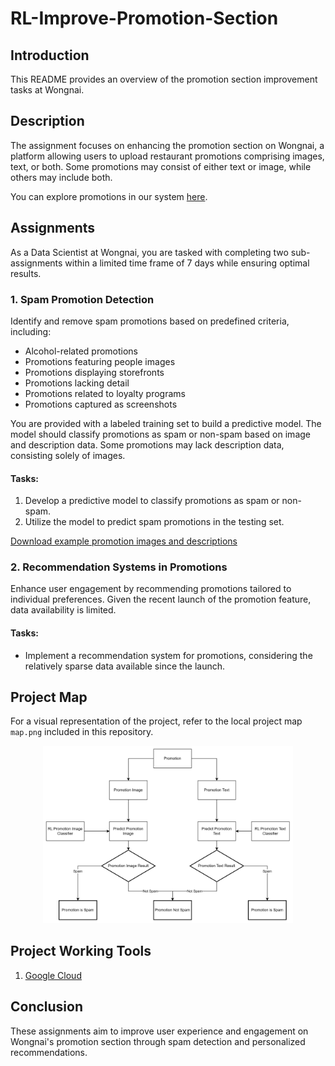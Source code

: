 # RL-Improve-Promotion-Section

## Introduction
This README provides an overview of the promotion section improvement tasks at Wongnai.

## Description
The assignment focuses on enhancing the promotion section on Wongnai, a platform allowing users to upload restaurant promotions comprising images, text, or both. Some promotions may consist of either text or image, while others may include both.

You can explore promotions in our system [here](https://www.wongnai.com/promotions).

## Assignments
As a Data Scientist at Wongnai, you are tasked with completing two sub-assignments within a limited time frame of 7 days while ensuring optimal results.

### 1. Spam Promotion Detection
Identify and remove spam promotions based on predefined criteria, including:
- Alcohol-related promotions
- Promotions featuring people images
- Promotions displaying storefronts
- Promotions lacking detail
- Promotions related to loyalty programs
- Promotions captured as screenshots

You are provided with a labeled training set to build a predictive model. The model should classify promotions as spam or non-spam based on image and description data. Some promotions may lack description data, consisting solely of images.

#### Tasks:
1. Develop a predictive model to classify promotions as spam or non-spam.
2. Utilize the model to predict spam promotions in the testing set.

[Download example promotion images and descriptions](https://drive.google.com/file/d/13zvKkwNVjpn9Jfy6gLNrDcepEnD1NfSM/view?usp=sharing)

### 2. Recommendation Systems in Promotions
Enhance user engagement by recommending promotions tailored to individual preferences. Given the recent launch of the promotion feature, data availability is limited.

#### Tasks:
- Implement a recommendation system for promotions, considering the relatively sparse data available since the launch.

## Project Map
For a visual representation of the project, refer to the local project map `map.png` included in this repository.
<div align="center">
    <img src="map.png" width="400px"</img> 
</div>

## Project Working Tools
1. [Google Cloud](https://drive.google.com/drive/u/1/folders/17CYqR1HEH7c-nXpNSV_3hrtgbfNegRzF)

## Conclusion
These assignments aim to improve user experience and engagement on Wongnai's promotion section through spam detection and personalized recommendations.

